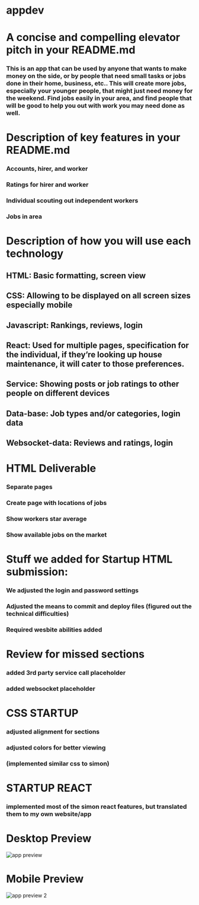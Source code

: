# appdev


# A concise and compelling elevator pitch in your README.md

### This is an app that can be used by anyone that wants to make money on the side, or by people that need small tasks or jobs done in their home, business, etc.. This will create more jobs, especially your younger people, that might just need money for the weekend. Find jobs easily in your area, and find people that will be good to help you out with work you may need done as well.

# Description of key features in your README.md

### Accounts, hirer, and worker
### Ratings for hirer and worker
### Individual scouting out independent workers
### Jobs in area

# Description of how you will use each technology
## HTML: Basic formatting, screen view
## CSS: Allowing to be displayed on all screen sizes especially mobile
## Javascript: Rankings, reviews, login
## React: Used for multiple pages, specification for the individual, if they’re looking up house maintenance, it will cater to those preferences.
## Service: Showing posts or job ratings to other people on different devices
## Data-base: Job types and/or categories, login data
## Websocket-data: Reviews and ratings, login

# HTML Deliverable
### Separate pages
### Create page with locations of jobs
### Show workers star average
### Show available jobs on the market

# Stuff we added for Startup HTML submission:
### We adjusted the login and password settings
### Adjusted the means to commit and deploy files (figured out the technical difficulties)
### Required wesbite abilities added

# Review for missed sections
### added 3rd party service call placeholder
### added websocket placeholder

# CSS STARTUP
### adjusted alignment for sections
### adjusted colors for better viewing
### (implemented similar css to simon)

# STARTUP REACT
### implemented most of the simon react features, but translated them to my own website/app




# Desktop Preview
![app preview](https://github.com/user-attachments/assets/f135dc7e-ec72-4f27-bbe9-88af2bd4bd07)
# Mobile Preview
![app preview 2](https://github.com/user-attachments/assets/b5e9d676-5bd5-4816-a6f4-d2e29c809c7c)
